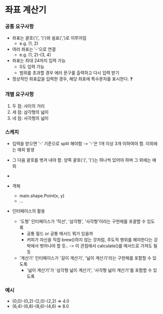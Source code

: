# 좌표 계산기

### 공통 요구사항
- 좌표는 괄호('(', ')')와 쉼표(',')로 이루어짐
  - e.g. (1, 2)
- 여러 좌표는 '-'으로 연결
  - e.g. (1, 2)-(3, 4)
- 좌표는 최대 24까지 입력 가능
  - 0도 입력 가능
  - 범위를 초과할 경우 에러 문구를 출력하고 다시 입력 받기
- 정상적인 좌표값을 입력한 경우, 해당 좌표에 특수문자를 표시한다. ❓


### 개별 요구사항
1. 두 점: 사이의 거리 
2. 세 점: 삼각형의 넓이
3. 네 점: 사각형의 넓이

### 스케치
- 입력을 받으면 '-' 기준으로 split 해야함 -> '-'은 1개 이상 3개 이하여야 함. 이외에는 예외 발생
- 그 다음 괄호를 벗겨 내야 함. 양쪽 괄호('(', ')')는 하나씩 있어야 하며 그 외에는 예외 
- 

- 객체
  - main.shape.Point(x, y)
  - ...
- 인터페이스의 활용
  - '도형' 인터페이스가 '직선', '삼각형', '사각형'이라는 구현체를 포괄할 수 있도록
    - 공통 필드 or 공통 메서드 뭐가 있을까
    - 커피가 자신을 직접 brew()하지 않는 것처럼, 주도적 행위를 해야한다는 강박에서 벗어나야 할 듯.. -> 이 관점에서 calculate()를 메서드로 가져도 될 듯
  - '계산기' 인터페이스가 '길이 계산기', '넓이 계산기'라는 구현체를 포함할 수 있도록
    - '넓이 계산기'가 '삼각형 넓이 계산기', '사각형 넓이 계산기'를 포함할 수 있도록

### 예시
- (0,0)-(0,2)-(2,0)-(2,2) => 4.0
- (6,4)-(6,8)-(8,6)-(4,6) => 8.0